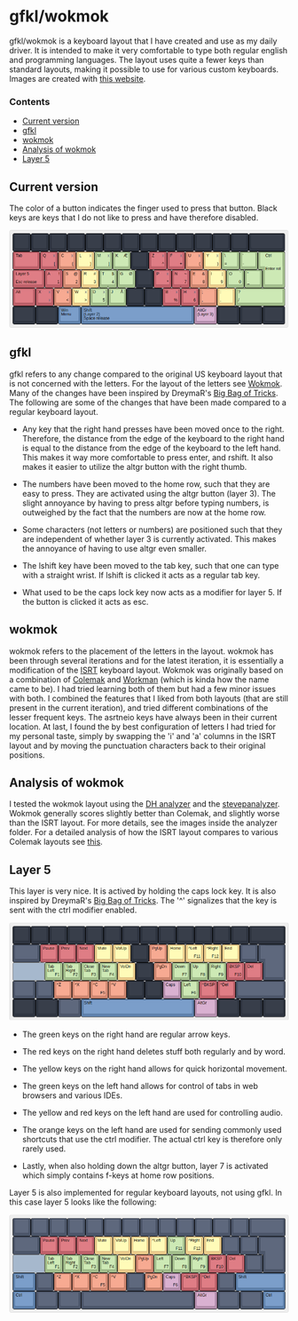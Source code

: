 # gfkl/wokmok

gfkl/wokmok is a keyboard layout that I have created and use as my daily driver. It is intended to
make it very comfortable to type both regular english and programming languages. The layout uses
quite a fewer keys than standard layouts, making it possible to use for various custom keyboards.
Images are created with [this website](http://www.keyboard-layout-editor.com/).

### Contents
* [Current version](#current-version)
* [gfkl](#gfkl)
* [wokmok](#wokmok)
* [Analysis of wokmok](#analysis)
* [Layer 5](#layer-5)

## Current version

The color of a button indicates the finger used to press that button. Black keys are keys that I do
not like to press and have therefore disabled.

![Wokmok](images/wokmok.png)

## gfkl

gfkl refers to any change compared to the original US keyboard layout that is not concerned with the
letters. For the layout of the letters see [Wokmok](#wokmok). Many of the changes have been inspired
by DreymaR's [Big Bag of Tricks](https://dreymar.colemak.org/). The following are some of the
changes that have been made compared to a regular keyboard layout.

* Any key that the right hand presses have been moved once to the right. Therefore, the distance
  from the edge of the keyboard to the right hand is equal to the distance from the edge of the
  keyboard to the left hand. This makes it way more comfortable to press enter, and rshift. It also
  makes it easier to utilize the altgr button with the right thumb.

* The numbers have been moved to the home row, such that they are easy to press. They are activated
  using the altgr button (layer 3). The slight annoyance by having to press altgr before typing
  numbers, is outweighed by the fact that the numbers are now at the home row.

* Some characters (not letters or numbers) are positioned such that they are independent of whether
  layer 3 is currently activated. This makes the annoyance of having to use altgr even smaller.

* The lshift key have been moved to the tab key, such that one can type with a straight wrist. If
  lshift is clicked it acts as a regular tab key.

* What used to be the caps lock key now acts as a modifier for layer 5. If the button is clicked it
  acts as esc.

## wokmok

wokmok refers to the placement of the letters in the layout. wokmok has been through several
iterations and for the latest iteration, it is essentially a modification of the
[ISRT](https://notgate.github.io/layout/) keyboard layout. Wokmok was originally based on a
combination of [Colemak](https://colemak.com/) and [Workman](https://workmanlayout.org/) (which is
kinda how the name came to be). I had tried learning both of them but had a few minor issues with
both. I combined the features that I liked from both layouts (that are still present in the current
iteration), and tried different combinations of the lesser frequent keys. The asrtneio keys have
always been in their current location. At last, I found the by best configuration of letters I had
tried for my personal taste, simply by swapping the 'i' and 'a' columns in the ISRT layout and by
moving the punctuation characters back to their original positions.

## Analysis of wokmok

I tested the wokmok layout using the [DH
analyzer](https://colemakmods.github.io/mod-dh/analyze.html) and the
[stevepanalyzer](https://colemakmods.github.io/mod-dh/analyze.html). Wokmok generally scores
slightly better than Colemak, and slightly worse than the ISRT layout. For more details, see the
images inside the analyzer folder. For a detailed analysis of how the ISRT layout compares to
various Colemak layouts see [this](https://notgate.github.io/layout/).

## Layer 5

This layer is very nice. It is actived by holding the caps lock key. It is also inspired by
DreymaR's [Big Bag of Tricks](https://dreymar.colemak.org/). The '^' signalizes that the key is sent
with the ctrl modifier enabled.

![Layer 5 - with gfkl](images/layer5_gfkl.png)

* The green keys on the right hand are regular arrow keys.
* The red keys on the right hand deletes stuff both regularly and by word.
* The yellow keys on the right hand allows for quick horizontal movement.
* The green keys on the left hand allows for control of tabs in web browsers and various IDEs.
* The yellow and red keys on the left hand are used for controlling audio.

* The orange keys on the left hand are used for sending commonly used shortcuts that use the ctrl
  modifier. The actual ctrl key is therefore only rarely used.

* Lastly, when also holding down the altgr button, layer 7 is activated which simply contains f-keys
  at home row positions.

Layer 5 is also implemented for regular keyboard layouts, not using gfkl. In this case layer 5 looks
like the following:

![Layer 5 - without gfkl](images/layer5.png)
